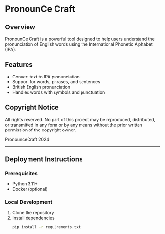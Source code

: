 # PronounCe Craft

## Overview
PronounCe Craft is a powerful tool designed to help users understand the pronunciation of English words using the International Phonetic Alphabet (IPA).

## Features
- Convert text to IPA pronunciation
- Support for words, phrases, and sentences
- British English pronunciation
- Handles words with symbols and punctuation

## Copyright Notice

All rights reserved. No part of this project may be reproduced, 
distributed, or transmitted in any form or by any means without 
the prior written permission of the copyright owner.

 PronounceCraft 2024

---

## Deployment Instructions

### Prerequisites
- Python 3.11+
- Docker (optional)

### Local Development
1. Clone the repository
2. Install dependencies:
   ```bash
   pip install -r requirements.txt
